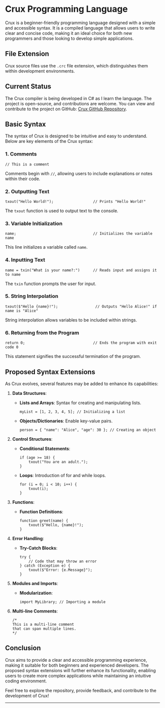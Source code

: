 
# Crux Programming Language

Crux is a beginner-friendly programming language designed with a simple and accessible syntax. It is a compiled language that allows users to write clear and concise code, making it an ideal choice for both new programmers and those looking to develop simple applications.

## File Extension

Crux source files use the `.crc` file extension, which distinguishes them within development environments.

## Current Status

The Crux compiler is being developed in C# as I learn the language. The project is open-source, and contributions are welcome. You can view and contribute to the project on GitHub: [Crux GitHub Repository](https://github.com/lplegendyt/Crux).

## Basic Syntax

The syntax of Crux is designed to be intuitive and easy to understand. Below are key elements of the Crux syntax:

### 1. Comments
```plaintext
// This is a comment
```
Comments begin with `//`, allowing users to include explanations or notes within their code.

### 2. Outputting Text
```plaintext
txout("Hello World!");                  // Prints "Hello World!"
```
The `txout` function is used to output text to the console.

### 3. Variable Initialization
```plaintext
name;                                   // Initializes the variable name
```
This line initializes a variable called `name`.

### 4. Inputting Text
```plaintext
name = txin("What is your name?:")      // Reads input and assigns it to name
```
The `txin` function prompts the user for input.

### 5. String Interpolation
```plaintext
txout($"Hello {name}!");                 // Outputs "Hello Alice!" if name is "Alice"
```
String interpolation allows variables to be included within strings.

### 6. Returning from the Program
```plaintext
return 0;                               // Ends the program with exit code 0
```
This statement signifies the successful termination of the program.

## Proposed Syntax Extensions

As Crux evolves, several features may be added to enhance its capabilities:

1. **Data Structures**:
   - **Lists and Arrays**: Syntax for creating and manipulating lists.
     ```plaintext
     myList = [1, 2, 3, 4, 5]; // Initializing a list
     ```

   - **Objects/Dictionaries**: Enable key-value pairs.
     ```plaintext
     person = { "name": "Alice", "age": 30 }; // Creating an object
     ```

2. **Control Structures**:
   - **Conditional Statements**:
     ```plaintext
     if (age >= 18) {
         txout("You are an adult.");
     }
     ```

   - **Loops**: Introduction of for and while loops.
     ```plaintext
     for (i = 0; i < 10; i++) {
         txout(i);
     }
     ```

3. **Functions**:
   - **Function Definitions**:
     ```plaintext
     function greet(name) {
         txout($"Hello, {name}!");
     }
     ```

4. **Error Handling**:
   - **Try-Catch Blocks**:
     ```plaintext
     try {
         // Code that may throw an error
     } catch (Exception e) {
         txout($"Error: {e.Message}");
     }
     ```

5. **Modules and Imports**:
   - **Modularization**:
     ```plaintext
     import MyLibrary; // Importing a module
     ```

6. **Multi-line Comments**:
   ```plaintext
   /* 
   This is a multi-line comment 
   that can span multiple lines. 
   */
   ```

## Conclusion

Crux aims to provide a clear and accessible programming experience, making it suitable for both beginners and experienced developers. The proposed syntax extensions will further enhance its functionality, enabling users to create more complex applications while maintaining an intuitive coding environment.

Feel free to explore the repository, provide feedback, and contribute to the development of Crux!

---
